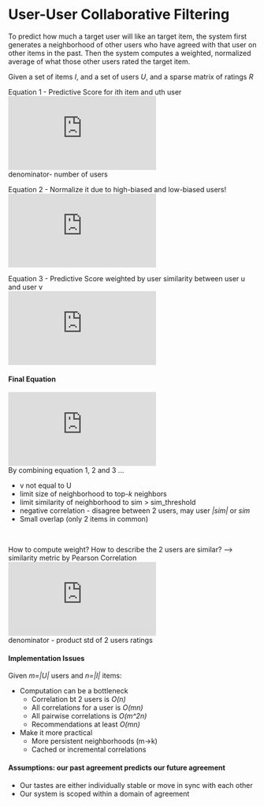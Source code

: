 # User-User Collaborative Filtering
To predict how much a target user will like an target item, the system first generates a neighborhood of other users who have agreed with that user on other items in the past. Then the system computes a weighted, normalized average of what those other users rated the target item. <br> 

Given a set of items *I*, and a set of users *U*, and a sparse matrix of ratings *R*

Equation 1 - Predictive Score for ith item and uth user <br>
![equation](http://latex.codecogs.com/gif.latex?S_%7Bu%2C%20i%7D%20%3D%20%5Cfrac%7B%5Csum_%7Bv%5Cepsilon%20u%7Dr_%7Bvi%7D%7D%7B%5Cleft%20%7C%20U%20%5Cright%20%7C%7D) <br>
denominator- number of users <br>

Equation 2 - Normalize it due to high-biased and low-biased users! <br>
![equation](http://latex.codecogs.com/gif.latex?S_%7Bv%2C%20i%7D%20%3D%20%5Cbar%7Br_%7Bv%7D%7D&plus;%20%5Cfrac%7B%5Csum_%7Bv%5Cepsilon%20u%7D%28r_%7Bvi%7D-%5Cbar%7Br_%7Bv%7D%7D%29%7D%7B%5Cleft%20%7C%20U%20%5Cright%20%7C%7D)

Equation 3 - Predictive Score weighted by user similarity between user u and user v <br>
![equation](http://latex.codecogs.com/gif.latex?S_%7Bu%2C%20i%7D%20%3D%20%5Cfrac%7B%5Csum_%7Bv%5Cepsilon%20u%7Dr_%7Bvi%7D%5Ccdot%20w_%7Buv%7D%7D%7B%5Csum_%7Bv%5Cepsilon%20u%7Dw_%7Buv%7D%7D)

#### Final Equation<br>
![equation](http://latex.codecogs.com/gif.latex?S_%7Bv%2C%20i%7D%20%3D%20%5Cbar%7Br_%7Bv%7D%7D&plus;%20%5Cfrac%7B%5Csum_%7Bv%5Cepsilon%20u%7D%28r_%7Bvi%7D-%5Cbar%7Br_%7Bv%7D%7D%29%5Ccdot%20w_%7Buv%7D%7D%7B%5Csum_%7Bv%5Cepsilon%20u%7Dw_%7Buv%7D%7D) <br>
By combining equation 1, 2 and 3 ... 
- v not equal to U
- limit size of neighborhood to top-*k* neighbors
- limit similarity of neighborhood to sim > sim_threshold
- negative correlation - disagree between 2 users, may user *|sim|* or *sim* 
- Small overlap (only 2 items in common)
<br>

How to compute weight? How to describe the 2 users are similar? --> similarity metric by Pearson Correlation <br>
![equation](http://latex.codecogs.com/gif.latex?w_%7Buv%7D%20%3D%20%5Cfrac%7B%5Csum_%7Bi%5Cepsilon%20I%7D%28r_%7Bvi%7D-%5Cbar%7Br_%7Bv%7D%7D%29%7D%7B%5Csigma%20_%7Bu%7D%5Csigma%20_%7Bv%7D%7D) <br>
denominator - product std of 2 users ratings <br>

#### Implementation Issues
Given *m=|U|* users and *n=|I|* items:
- Computation can be a bottleneck 
  - Correlation bt 2 users is *O(n)*
  - All correlations for a user is *O(mn)*
  - All pairwise correlations is *O(m^2n)*
  - Recommendations at least *O(mn)*
- Make it more practical 
  - More persistent neighborhoods (m->k)
  - Cached or incremental correlations

#### Assumptions: our past agreement predicts our future agreement
- Our tastes are either individually stable or move in sync with each other
- Our system is scoped within a domain of agreement
 
